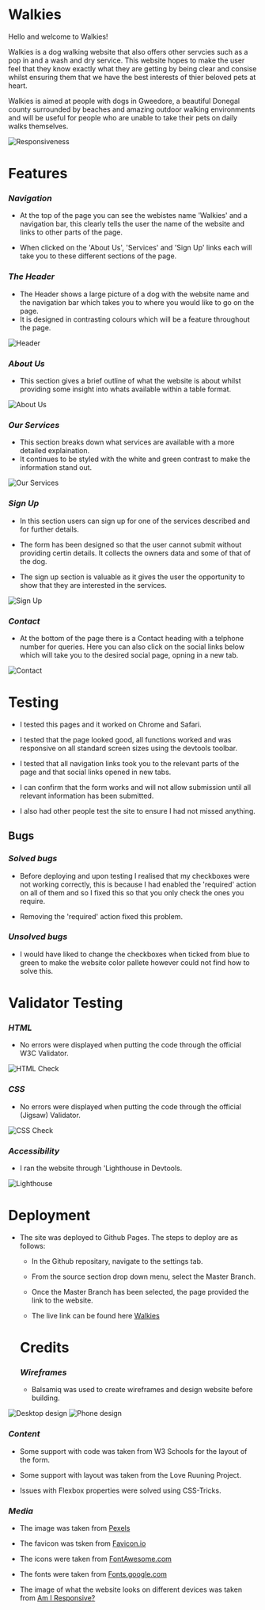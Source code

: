 # Walkies
Hello and welcome to Walkies! 

Walkies is a dog walking website that also offers other servcies such as a pop in and a wash and dry service. This website hopes to make the user feel that they know exactly what they are getting by being clear and consise whilst ensuring them that we have the best interests of thier beloved pets at heart.

Walkies is aimed at people with dogs in Gweedore, a beautiful Donegal county surrounded by beaches and amazing outdoor walking environments and will be useful for people who are unable to take their pets on daily walks themselves.

![Responsiveness](assets/readme-images/responsive.png)
 
# Features

### *Navigation*

- At the top of the page you can see the webistes name 'Walkies' and a navigation bar, this clearly tells the user the name of the website and links to other parts of the page.

- When clicked on the 'About Us', 'Services' and 'Sign Up' links each will take you to these different sections of the page.


### *The Header*

- The Header shows a large picture of a dog with the website name and the navigation bar which takes you to where you would like to go on the page. 
- It is designed in contrasting colours which will be a feature throughout the page.

![Header](assets/readme-images/landing-page.png)

### *About Us*

- This section gives a brief outline of what the website is about whilst providing some insight into whats available within a table format.

![About Us](assets/readme-images/about.png)

### *Our Services*

- This section breaks down what services are available with a more detailed explaination. 
- It continues to be styled with the white and green contrast to make the information stand out.

![Our Services](assets/readme-images/services.png)

### *Sign Up*

- In this section users can sign up for one of the services described and for further details.

- The form has been designed so that the user cannot submit without providing certin details. It collects the owners data and some of that of the dog.

- The sign up section is valuable as it gives the user the opportunity to show that they are interested in the services.

![Sign Up](assets/readme-images/signup.png)

### *Contact*

- At the bottom of the page there is a Contact heading with a telphone number for queries. Here you can also click on the social links below which will take you to the desired social page, opning in a new tab.

![Contact](assets/readme-images/contact.png)

# Testing

- I tested this pages and it worked on Chrome and Safari.

- I tested that the page looked good, all functions worked and was responsive on all standard screen sizes using the devtools toolbar.

- I tested that all navigation links took you to the relevant parts of the page and that social links opened in new tabs.

- I can confirm that the form works and will not allow submission until all relevant information has been submitted.

- I also had other people test the site to ensure I had not missed anything.

## Bugs

### *Solved bugs*

- Before deploying and upon testing I realised that my checkboxes were not working correctly, this is because I had enabled the 'required' action on all of them and so I fixed this so that you only check the ones you require.

- Removing the 'required' action fixed this problem.

### *Unsolved bugs*

- I would have liked to change the checkboxes when ticked from blue to green to make the website color pallete however could not find how to solve this.

# Validator Testing

### *HTML*

- No errors were displayed when putting the code through the official W3C Validator.

![HTML Check](assets/readme-images/HTML-validator.png)

### *CSS*

- No errors were displayed when putting the code through the official (Jigsaw) Validator.

![CSS Check](assets/readme-images/CSS-validator.png)

### *Accessibility*

- I ran the website through 'Lighthouse in Devtools.

 ![Lighthouse](assets/readme-images/lighthouse.png)

 # Deployment

- The site was deployed to Github Pages. The steps to deploy are as follows:
 
  - In the Github repositary, navigate to the settings tab.

  - From the source section drop down menu, select the Master Branch.

  - Once the Master Branch has been selected, the page provided the link to the website.

  - The live link can be found here [Walkies](https://developerdunne.github.io/Walkies)

  # Credits

  ### *Wireframes*
  - Balsamiq was used to create wireframes and design website before building.

![Desktop design](assets/readme-images/wireframes1.png)
![Phone design](assets/readme-images/wireframes2.png)

### *Content*

  - Some support with code was taken from W3 Schools for the layout of the form.

  - Some support with layout was taken from the Love Ruuning Project.

  - Issues with Flexbox properties were solved using CSS-Tricks.

### *Media*

  - The image was taken from [Pexels](https://www.pexels.com/)

  - The favicon was tsken from [Favicon.io](https://favicon.io/)

  - The icons were taken from [FontAwesome.com](https://fontawesome.com/)

  - The fonts were taken from [Fonts.google.com](https://fonts.google.com/)

  - The image of what the website looks on different devices was taken from [Am I Responsive?](https://ui.dev/amiresponsive) 